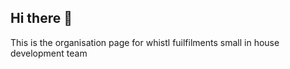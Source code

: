 ## Hi there 👋

This is the organisation page for whistl fuilfilments small in house development team
